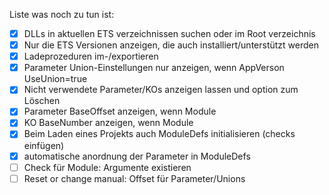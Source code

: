 Liste was noch zu tun ist:  
- [x] DLLs in aktuellen ETS verzeichnissen suchen oder im Root verzeichnis
- [x] Nur die ETS Versionen anzeigen, die auch installiert/unterstützt werden
- [x] Ladeprozeduren im-/exportieren
- [x] Parameter Union-Einstellungen nur anzeigen, wenn AppVerson UseUnion=true
- [x] Nicht verwendete Parameter/KOs anzeigen lassen und option zum Löschen
- [x] Parameter BaseOffset anzeigen, wenn Module
- [x] KO BaseNumber anzeigen, wenn Module
- [x] Beim Laden eines Projekts auch ModuleDefs initialisieren (checks einfügen)
- [x] automatische anordnung der Parameter in ModuleDefs
- [ ] Check für Module: Argumente existieren
- [ ] Reset or change manual: Offset für Parameter/Unions
